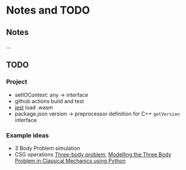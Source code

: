 # Notes and TODO

## Notes

...

## TODO

### Project

- setIOContext: any -> interface
- github actions build and test
- [jest](https://jestjs.io/) load .wasm
- package.json version -> preprocessor definition for C++ `getVersion` interface

### Example ideas

- 3 Body Problem simulation
- CSG operations [Three-body problem](https://en.wikipedia.org/wiki/Three-body_problem), [Modelling the Three Body Problem in Classical Mechanics using Python](https://towardsdatascience.com/modelling-the-three-body-problem-in-classical-mechanics-using-python-9dc270ad7767)
